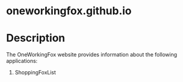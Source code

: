 # oneworkingfox.github.io

# Description

The OneWorkingFox website provides information about the following applications:
1. ShoppingFoxList

